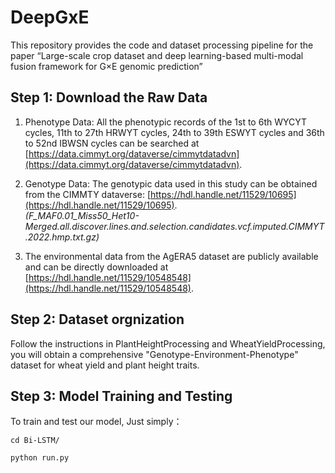 # DeepGxE
This repository provides the code and dataset processing pipeline for the paper “Large-scale crop dataset and deep learning-based multi-modal fusion framework for G×E genomic prediction”

## Step 1: Download the Raw Data

1. Phenotype Data: All the phenotypic records of the 1st to 6th WYCYT cycles, 11th to 27th HRWYT cycles, 24th to 39th ESWYT cycles and 36th to 52nd IBWSN cycles can be searched at [https://data.cimmyt.org/dataverse/cimmytdatadvn](https://data.cimmyt.org/dataverse/cimmytdatadvn).

2. Genotype Data: The genotypic data used in this study can be obtained from the CIMMTY dataverse: [https://hdl.handle.net/11529/10695](https://hdl.handle.net/11529/10695).  
   *(F_MAF0.01_Miss50_Het10-Merged.all.discover.lines.and.selection.candidates.vcf.imputed.CIMMYT.2022.hmp.txt.gz)*

3. The environmental data from the AgERA5 dataset are publicly available and can be directly downloaded at [https://hdl.handle.net/11529/10548548](https://hdl.handle.net/11529/10548548).

## Step 2: Dataset orgnization

Follow the instructions in PlantHeightProcessing and WheatYieldProcessing, you will obtain a comprehensive "Genotype-Environment-Phenotype" dataset for wheat yield and plant height traits.

## Step 3: Model Training and Testing
To train and test our model, Just simply：

`cd Bi-LSTM/`

`python run.py`
